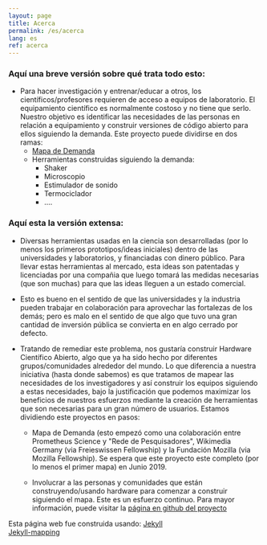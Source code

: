 ```yaml
---
layout: page
title: Acerca
permalink: /es/acerca
lang: es
ref: acerca
---
```

### Aquí una breve versión sobre qué trata todo esto:
- Para hacer investigación y entrenar/educar a otros, los científicos/profesores requieren de acceso a equipos de laboratorio. El equipamiento científico es normalmente costoso y no tiene que serlo. Nuestro objetivo es identificar las necesidades de las personas en relación a equipamiento y construir versiones de código abierto para ellos siguiendo la demanda. Este proyecto puede dividirse en dos ramas:
  - [Mapa de Demanda](https://github.com/FOSH-following-demand/map_fosh_demand)
  - Herramientas construidas siguiendo la demanda:
    - Shaker
    - Microscopio
    - Estimulador de sonido
    - Termociclador
    - ....

### Aquí esta la versión extensa:
- Diversas herramientas usadas en la ciencia son desarrolladas (por lo menos los primeros prototipos/ideas iniciales) dentro de las universidades y laboratorios, y financiadas con dinero público. Para llevar estas herramientas al mercado, esta ideas son patentadas y licenciadas por una compañia que luego tomará las medidas necesarias (que son muchas) para que las ideas lleguen a un estado comercial.
 
- Esto es bueno en el sentido de que las universidades y la industria pueden trabajar en colaboración para aprovechar las fortalezas de los demás; pero es malo en el sentido de que algo que tuvo una gran cantidad de inversión pública se convierta en en algo cerrado por defecto. 

- Tratando de remediar este problema, nos gustaría construir Hardware Científico Abierto, algo que ya ha sido hecho por diferentes grupos/comunidades alrededor del mundo. Lo que diferencia a nuestra iniciativa (hasta donde sabemos) es que tratamos de mapear las necesidades de los investigadores y así construir los equipos siguiendo a estas necesidades, bajo la justificación que podemos maximizar los beneficios de nuestros esfuerzos mediante la creación de herramientas que son necesarias para un gran número de usuarios. Estamos dividiendo este proyectos en pasos:
 
  -  Mapa de Demanda (esto empezó como una colaboración entre Prometheus Science y "Rede de Pesquisadores", Wikimedia Germany (via Freieswissen Fellowship) y la Fundación Mozilla (via Mozilla Fellowship). Se espera que este proyecto este completo (por lo menos el primer mapa) en Junio 2019.

  -  Involucrar a las personas y comunidades que están construyendo/usando hardware para comenzar a construir siguiendo el mapa. Este es un esfuerzo continuo. Para mayor información, puede visitar la [página en github del proyecto](https://github.com/FOSH-following-demand)


Esta página web fue construida usando:
[Jekyll](https://jekyllrb.com)  
[Jekyll-mapping](https://github.com/matthewowen/jekyll-mapping)
